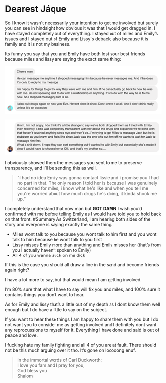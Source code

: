 # Dearest Jáque

So I know it wasn't necessarily your intention to get me involved but surely you can see in hindsight how obvious it was that I would get dragged in.
I have stayed completely out of everything. I stayed out of miles and Emily’s issues and I stayed out of Emily and Lissy's debacle also because it is family and it is not my business.

Its funny you say that you and Emily have both lost your best friends because miles and lissy are saying the exact same thing:

![Miles misses you a lot](img/miles_statement.png)


![Lissy miss emily a lot plus shes a gay](img/lissy_statement.png)

I obviously showed them the messages you sent to me to preserve transparency, and I’ll be sending this as well.

> "I had no idea Emily was gonna contact lissie and i promise you I had no part in that. The only reason I told her is because I was genuinely concerned for miles, i know what he's like and when you tell me you're worried about how much drugs he's doing, it kinda shook me up.”

I completely understand that now man but **GOT DAMN** I wish you’d confirmed with me before telling Emily as I would have told you to hold back on that front.
#Summary
As Switzerland, I am hearing both sides of the story and everyone is saying exactly the same thing.

* Miles wont talk to you because you wont talk to him first and you wont talk to him because he wont talk to you first
* Lissy misses Emily more than anything and Emily misses her (that’s from you I actually haven’t spoken to Emily)
* All 4 of you wanna suck on ma dick

If this is the case you should all draw a line in the sand and become friends again right?

I have a lot more to say, but that would mean I am getting involved.

I’m 80% sure that what I have to say will fix you and miles, and 100% sure it contains things you don’t want to hear.

As for Emily and lissy that’s a little out of my depth as I dont know them well enough but I do have a little to say on the subject.

If you want to hear these things I am happy to share them with you but I do not want you to consider me as getting involved and I definitely dont want any reprocussions to myself for it. Everything I have done and said is out of peace and love.

I fucking hate my family fighting and all 4 of you are at fault. There should not be this much arguing over it tho. It’s gone on looooong enuf.

>In the immortal words of Carl Duckworth:  
>I love you fam and I pray for you,  
>God bless you  
>Shalom
